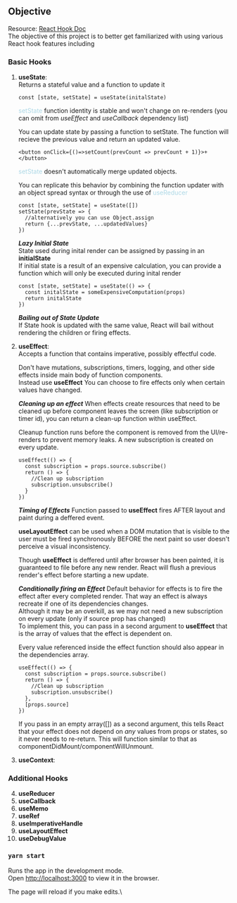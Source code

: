 
## Objective
Resource: [React Hook Doc](https://reactjs.org/docs/hooks-reference.html)  
The objective of this project is to better get familiarized with using various React hook features including

### Basic Hooks
1. **useState**:  
    Returns a stateful value and a function to update it 
    ``` 
    const [state, setState] = useState(initalState)
    ```
    <span style="color:#add8e6">setState</span> function identity is stable and won't change on re-renders (you can omit from *useEffect* and *useCallback* dependency list)  

    You can update state by passing a function to setState. The function will recieve the previous value and return an updated value. 
    ```
    <button onClick={()=>setCount(prevCount => prevCount + 1)}>+</button>
    ```  
    <span style="color:#add8e6">setState</span> doesn't automatically merge updated objects.  

    You can replicate this behavior by combining the function updater with an object spread syntax or through the use of <span style="color:#add8e6">useReducer</span>
    ```
    const [state, setState] = useState([])
    setState(prevState => {
      //alternatively you can use Object.assign
      return {...prevState, ...updatedValues}
    })
    ```  
    _**Lazy Initial State**_   
    State used during inital render can be assigned by passing in an **initialState**  
    If initial state is a result of an expensive calculation, you can provide a function which will only be executed during inital render
    ```
    const [state, setState] = useState(() => {
      const initalState = someExpensiveComputation(props)
      return initalState
    })
    ```  
    _**Bailing out of State Update**_   
    If State hook is updated with the same value, React will bail without rendering the children or firing effects. 

2. **useEffect**:  
    Accepts a function that contains imperative, possibly effectful code.  

    Don't have mutations, subscriptions, timers, logging, and other side effects inside main body of function components.  
    Instead use **useEffect** You can choose to fire effects only when certain values have changed.  

    _**Cleaning up an effect**_
    When effects create resources that need to be cleaned up  before component leaves the screen (like subscription or timer id), you can return a clean-up function within useEffect.  

    Cleanup function runs before the component is removed from the UI/re-renders to prevent memory leaks. A new subscription is created on every update.
    ```
    useEffect(() => {
      const subscription = props.source.subscribe()
      return () => {
        //Clean up subscription
        subscription.unsubscribe()
      }
    })
    ```
    _**Timing of Effects**_
    Function passed to **useEffect** fires AFTER layout and paint during a deffered event. 

    **useLayoutEffect** can be used when a DOM mutation that is visible to the user must be fired synchronously BEFORE the next paint so user doesn't perceive a visual inconsistency.   

    Though **useEffect** is deffered until after browser has been painted, it is guaranteed to file before any new render. React will flush a previous render's effect before starting a new update.  

    _**Conditionally firing an Effect**_
    Default behavior for effects is to fire the effect after every completed render. That way an effect is always recreate if one of its dependencies changes.   
    Although it may be an overkill, as we may not need a new subscription on every update (only if source prop has changed)  
    To implement this, you can pass in a second argument to **useEffect** that is the array of values that the effect is dependent on.  

    Every value referenced inside the effect function should also appear in the dependencies array. 
    ```
    useEffect(() => {
      const subscription = props.source.subscribe()
      return () => {
        //Clean up subscription
        subscription.unsubscribe()
      },
      [props.source]
    })
    ```  
    If you pass in an empty array([]) as a second argument, this tells React that your effect does not depend on _any_ values from props or states, so it never needs to re-return. This will function similar to that as componentDidMount/componentWillUnmount.

3. **useContext**:  

### Additional Hooks
4. **useReducer**  
5. **useCallback**  
6. **useMemo**  
7. **useRef**  
8. **useImperativeHandle**  
9. **useLayoutEffect**  
10. **useDebugValue**   


### `yarn start`

Runs the app in the development mode.\
Open [http://localhost:3000](http://localhost:3000) to view it in the browser.

The page will reload if you make edits.\


